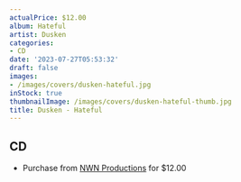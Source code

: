 ```yaml
---
actualPrice: $12.00
album: Hateful
artist: Dusken
categories:
- CD
date: '2023-07-27T05:53:32'
draft: false
images:
- /images/covers/dusken-hateful.jpg
inStock: true
thumbnailImage: /images/covers/dusken-hateful-thumb.jpg
title: Dusken - Hateful
---
```


## CD
* Purchase from [NWN Productions](http://shop.nwnprod.com/index.php?route=product/product&path=93&product_id=32893&sort=pd.name&order=ASC) for $12.00

